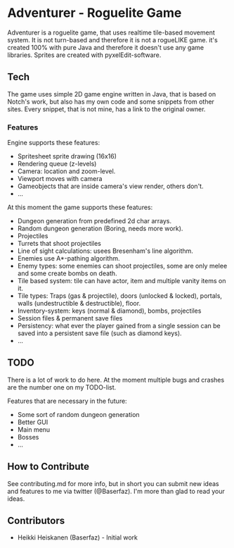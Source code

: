 # Adventurer - Roguelite Game
Adventurer is a roguelite game, that uses realtime tile-based movement system. It is not turn-based and therefore it is not a rogueLIKE game. it's created 100% with pure Java and therefore it doesn't use any game libraries. Sprites are created with pyxelEdit-software. 

## Tech
The game uses simple 2D game engine written in Java, that is based on Notch's work, but also has my own code and some snippets from other sites. Every snippet, that is not mine, has a link to the original owner.

### Features
Engine supports these features:
* Spritesheet sprite drawing (16x16)
* Rendering queue (z-levels)
* Camera: location and zoom-level.
* Viewport moves with camera
* Gameobjects that are inside camera's view render, others don't. 
* ...

At this moment the game supports these features:
* Dungeon generation from predefined 2d char arrays.
* Random dungeon generation (Boring, needs more work).
* Projectiles
* Turrets that shoot projectiles
* Line of sight calculations: usees Bresenham's line algorithm.
* Enemies use A*-pathing algorithm.
* Enemy types: some enemies can shoot projectiles, some are only melee and some create bombs on death.
* Tile based system: tile can have actor, item and multiple vanity items on it.
* Tile types: Traps (gas & projectile), doors (unlocked & locked), portals, walls (undestructible & destructible), floor.
* Inventory-system: keys (normal & diamond), bombs, projectiles
* Session files & permanent save files
* Persistency: what ever the player gained from a single session can be saved into a persistent save file (such as diamond keys).
* ... 

## TODO
There is a lot of work to do here. At the moment multiple bugs and crashes are the number one on my TODO-list.

Features that are necessary in the future:
* Some sort of random dungeon generation
* Better GUI
* Main menu
* Bosses
* ...

## How to Contribute
See contributing.md for more info, but in short you can submit new ideas and features to me via twitter (@Baserfaz). I'm more than glad to read your ideas.

## Contributors
* Heikki Heiskanen (Baserfaz) - Initial work
